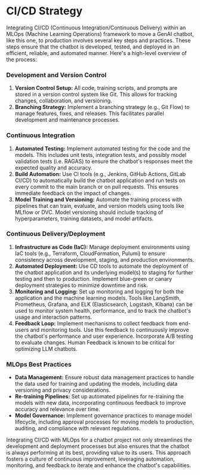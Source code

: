 # CI/CD Strategy

Integrating CI/CD (Continuous Integration/Continuous Delivery) within an MLOps (Machine Learning Operations) framework to move a GenAI chatbot, like this one, to production involves several key steps and practices. These steps ensure that the chatbot is developed, tested, and deployed in an efficient, reliable, and automated manner. Here's a high-level overview of the process:

### **Development and Version Control**

1. **Version Control Setup:** All code, training scripts, and prompts are stored in a version control system like Git. This allows for tracking changes, collaboration, and versioning.
2. **Branching Strategy:** Implement a branching strategy (e.g., Git Flow) to manage features, fixes, and releases. This facilitates parallel development and maintenance processes.

### **Continuous Integration**

1. **Automated Testing:** Implement automated testing for the code and the models. This includes unit tests, integration tests, and possibly model validation tests (i.e. RAGAS) to ensure the chatbot's responses meet the expected quality and accuracy.
2. **Build Automation:** Use CI tools (e.g., Jenkins, GitHub Actions, GitLab CI/CD) to automatically build the chatbot application and run tests on every commit to the main branch or on pull requests. This ensures immediate feedback on the impact of changes.
3. **Model Training and Versioning:** Automate the training process with pipelines that can train, evaluate, and version models using tools like MLflow or DVC. Model versioning should include tracking of hyperparameters, training datasets, and model artifacts.

### **Continuous Delivery/Deployment**

1. **Infrastructure as Code (IaC):** Manage deployment environments using IaC tools (e.g., Terraform, CloudFormation, Pulumi) to ensure consistency across development, staging, and production environments.
2. **Automated Deployment:** Use CD tools to automate the deployment of the chatbot application and its underlying model(s) to staging for further testing and then to production. Implement blue-green or canary deployment strategies to minimize downtime and risk.
3. **Monitoring and Logging:** Set up monitoring and logging for both the application and the machine learning models. Tools like LangSmith, Prometheus, Grafana, and ELK (Elasticsearch, Logstash, Kibana) can be used to monitor system health, performance, and to track the chatbot's usage and interaction patterns.
4. **Feedback Loop:** Implement mechanisms to collect feedback from end-users and monitoring tools. Use this feedback to continuously improve the chatbot's performance and user experience. Incorporate A/B testing to evaluate changes. Human Feedback is known to be critical for optimizing LLM chatbots.

### **MLOps Best Practices**

- **Data Management:** Ensure robust data management practices to handle the data used for training and updating the models, including data versioning and privacy considerations.
- **Re-training Pipelines:** Set up automated pipelines for re-training the models with new data, incorporating continuous feedback to improve accuracy and relevance over time.
- **Model Governance:** Implement governance practices to manage model lifecycle, including approval processes for moving models to production, auditing, and compliance with relevant regulations.

Integrating CI/CD with MLOps for a chatbot project not only streamlines the development and deployment processes but also ensures that the chatbot is always performing at its best, providing value to its users. This approach fosters a culture of continuous improvement, leveraging automation, monitoring, and feedback to iterate and enhance the chatbot's capabilities.